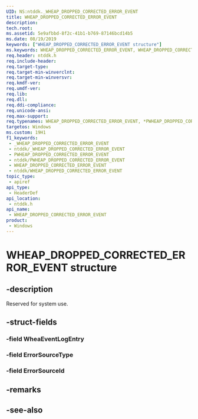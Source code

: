 ```yaml
---
UID: NS:ntddk._WHEAP_DROPPED_CORRECTED_ERROR_EVENT
title: WHEAP_DROPPED_CORRECTED_ERROR_EVENT
description: 
tech.root: 
ms.assetid: 5e9afbbd-8f2c-41b1-b769-87146bcd14b5
ms.date: 08/19/2019
keywords: ["WHEAP_DROPPED_CORRECTED_ERROR_EVENT structure"]
ms.keywords: WHEAP_DROPPED_CORRECTED_ERROR_EVENT, WHEAP_DROPPED_CORRECTED_ERROR_EVENT, *PWHEAP_DROPPED_CORRECTED_ERROR_EVENT,
req.header: ntddk.h
req.include-header: 
req.target-type: 
req.target-min-winverclnt: 
req.target-min-winversvr: 
req.kmdf-ver: 
req.umdf-ver: 
req.lib: 
req.dll: 
req.ddi-compliance: 
req.unicode-ansi: 
req.max-support: 
req.typenames: WHEAP_DROPPED_CORRECTED_ERROR_EVENT, *PWHEAP_DROPPED_CORRECTED_ERROR_EVENT
targetos: Windows
ms.custom: 19H1
f1_keywords:
 - _WHEAP_DROPPED_CORRECTED_ERROR_EVENT
 - ntddk/_WHEAP_DROPPED_CORRECTED_ERROR_EVENT
 - PWHEAP_DROPPED_CORRECTED_ERROR_EVENT
 - ntddk/PWHEAP_DROPPED_CORRECTED_ERROR_EVENT
 - WHEAP_DROPPED_CORRECTED_ERROR_EVENT
 - ntddk/WHEAP_DROPPED_CORRECTED_ERROR_EVENT
topic_type:
 - apiref
api_type:
 - HeaderDef
api_location:
 - ntddk.h
api_name:
 - WHEAP_DROPPED_CORRECTED_ERROR_EVENT
product:
 - Windows
---
```


# WHEAP_DROPPED_CORRECTED_ERROR_EVENT structure


## -description

Reserved for system use.

## -struct-fields

### -field WheaEventLogEntry

### -field ErrorSourceType

### -field ErrorSourceId

## -remarks

## -see-also

